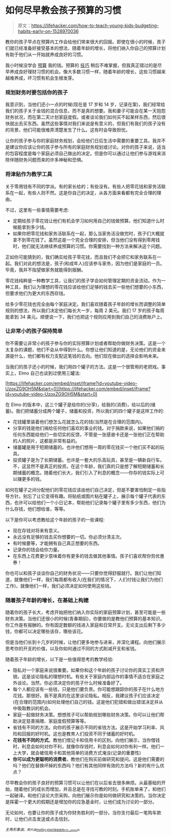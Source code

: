 # 如何尽早教会孩子预算的习惯

> 原文：<https://lifehacker.com/how-to-teach-young-kids-budgeting-habits-early-on-1528970036>

教你的孩子早点在预算内工作会给他们带来很大的回报。即使在很小的时候，孩子们就已经准备好接受基本的想法，随着年龄的增长，将他们纳入你自己的预算计划有助于他们从一开始就养成良好的习惯。



我小时候没学会 [预算](https://lifehacker.com/top-10-tricks-for-building-the-perfect-budget-1485998627) 我的钱。预算的 [技巧](http://lifehacker.com/adult-budgeting-101-how-to-create-your-first-budget-in-1440446091) 稍后不难掌握，但我真正错过的是尽早养成良好理财习惯的机会。像大多数习惯一样，随着年龄的增长，这些习惯越来越难养成，坏习惯有机会生根发芽。

### 规划财务时要包括你的孩子

我意识到，当他们还小一点的时候(现在是 17 岁和 14 岁，记录在案)，我们经常给我们的孩子关于金钱的混合信息，而不是真的想要。我和妻子可能会在某一天抱怨财务状况，而在第二天计划家庭度假。或者谈论我们如何买不起某样东西，然后很快就出去买东西。虽然这些事情对我们来说是有意义的，但我们有我们的孩子没有的背景，他们可能很难弄清楚发生了什么。这有时会导致担忧。

让你的孩子参与你的家庭财务规划，会给他们日后生活中需要的重要工具。我并不是建议你应该让你的孩子参与所有的家庭财务规划或讨论。对你的孩子来说，适当的包容程度是每个家庭必须自己做出的决定。但是你可以通过让他们参与游戏来消除伴随财务问题而来的许多神秘和恐惧。

### 将津贴作为教学工具

关于零用钱有不同的学派。有的家长给的；有些没有。有些人把零花钱和家务活联系在一起，有些人则不然。这是你自己的决定，从各方面来看都有完全合理的理由。

不过，这里有一些事情需要考虑:

*   定期给孩子零花钱让他们有机会学习如何用自己的钱做预算。他们知道什么时候能拿到多少钱。
*   如果你把零花钱和家务活联系在一起，那么当家务活没做完时，孩子们大概就拿不到零花钱了。虽然这是一个完全合理的安排，但当他们没有得到零用钱时，他们就无法继续养成预算的习惯。你需要找到一种方法来解决这个问题。

正如你可能猜到的，我们确实给孩子零花钱，而且我们不会把它和家务联系在一起。我们对此的想法是，孩子(和成年人)应该参与家务，因为他们是家庭的一员。毕竟，我并不指望做家务就能得到报酬。

零花钱纯粹是一种教学工具，让我们的孩子学会如何管理定期的资金流动。作为一种工具，我们认为理想的零花钱应该给他们足够的钱去买一些他们想要的小东西，但要求他们为更大的东西存钱。

给多少零花钱也完全由每个家庭决定。我们喜欢随着孩子年龄的增长而调整的简单规则的想法，所以我们决定他们每长大一岁，每周 2 美元。我们 17 岁的孩子每周能拿到 34 美元。顺便说一下，我们也把这个规则应用到我们自己的消费账户上。

### 让非常小的孩子保持简单

你不需要让非常小的孩子参与你的实际预算计划或者帮助你做财务决策。这是一个太复杂的课题，他们不会从中得到什么。你想让他们知道的是，无论他们的资金来源是什么，他们都有权力支配这笔钱的去向。他们现在做出的选择会影响未来。

当我们的孩子还小的时候，我们用四个罐子的方法。这是一个很管用的老把戏。事实上，Elmo 自己也谈到过使用三罐法:

 [https://lifehacker.com/embed/inset/iframe?id=youtube-video-UzoxZG9OH5M&start=0](https://lifehacker.com/embed/inset/iframe?id=youtube-video-UzoxZG9OH5M&start=0) 

在 Elmo 的版本中，这三个罐子是给你的(分享)，给我的(消费)，给以后的(储蓄)。我们把储蓄分成两个罐子，储蓄和投资，所以我们的四个罐子是这样工作的:

*   花钱罐里装着他们想怎么花就怎么花的钱(当然是在合理的范围内)。
*   分享的钱是他们捐给任何他们喜欢的事业的钱。对于捐款来说，如果他们捐的任何东西能给他们一些切实的反馈，不管是一张感谢卡还是一张他们正在帮助的人的照片，这都是非常有益的。
*   储蓄罐是用于短期储蓄的。也许他们想用一周的零花钱买一个他们买不起的玩具。
*   投资罐子是为了长期储蓄。也许是一套大的乐高玩具，甚至是一辆新自行车。不，这显然不是真正的投资。在这个年龄，我们真的只是想了解短期储蓄和长期储蓄的概念。随着他们长大，我们引入了利息的概念——你存的钱实际上可以赚更多的钱。

如何在罐子之间分配他们的零花钱应该由他们自己决定，但是不要害怕制定一些指导方针。别忘了让它变得有趣。将贴纸或图片粘在罐子上，展示每个罐子代表的东西，也许可以给他们一个小日记本，帮助他们记录每个罐子里有多少东西，他们为什么存钱，他们想给谁，等等。

以下是你可以考虑教给这个年龄的孩子的一些课程:

*   现在存钱对将来有意义。
*   永远没有足够的钱去买你想要的一切。你必须分清主次。
*   有时候要等，才能拥有自己真正想要的东西。
*   记录你的钱会给你力量。
*   在东西上花费更少意味着你有更多的钱去做其他事情。孩子们喜欢帮你剪优惠券！

你也可以和孩子谈谈你自己的财务状况——只要你觉得舒服就行。我们让他们知道，就像他们一样，我们每周都有收入(在我们的情况下，人们付钱让我们为他们工作)，就像他们一样，我们必须决定如何使用这些钱。

### 随着孩子年龄的增长，在基础上构建

随着你的孩子长大，考虑开始把他们纳入你实际的家庭预算计划，甚至可能是一些财务决策。当他们还很小的时候(青春期前)，你要做的是教他们预算的基本知识。你工作是有报酬的。你有固定数额的钱进入家庭和日常开支。无论支出后剩下多少钱，你都可以决定哪些该存，哪些该花。

但是当他们长到十几岁的时候，让他们更多地参与进来，并深化课程。向他们展示思考你的开支的价值，以及你如何通过不同的方式削减开支和省钱。

随着孩子年龄的增长，以下是一些值得思考的教学经验:

*   隐私对一个家庭来说很重要。如果你和这个年龄的孩子讨论你的真实工资和开销，这是谈论隐私的理想时机。有些关于家庭内部运作的事情不适合在家庭之外谈论。当然，你必须决定你的孩子什么时候准备好了。
*   每个人都应该有一些钱，只是他们要负责。你可能想跟踪你的孩子在什么地方花钱。那很好。我不是真的在这里谈论隐私。相反，我建议孩子们应该决定(在合理的范围内)如何处理他们自己的钱。这是他们犯错和做出错误决定并从中吸取教训的机会。
*   家庭一起做财务决策。想想孩子可以帮助规划哪些财务决策。你可以让他们帮助决定慈善捐赠、家庭度假预算等等。
*   省钱有不同的方法。向你的孩子展示不同的省钱方法。这是开始学习利率、风险和回报的好时机。这也是教育人们投资不同于储蓄的好时机。
*   **花钱有不同的方式**。教他们借记卡和信用卡的区别。向他们展示，当你借钱时，利息会如何对你不利，就像你存钱时，利息会如何对你有利一样。他们一上大学，就会被信用卡和其他简单的消费方式淹没(记录的重要性)
*   **你可以成为更聪明的消费者**。教他们在购买前做研究和提问。这是他们需要的吗？他们在替换坏掉的东西吗？他们有其他同样有效的方法吗？新的有什么优点？

尽早教会你的孩子良好的预算习惯可以让他们在以后省去很多麻烦。从最基础的开始，随着他们的成长而增加，并且总是在寻找可教的时刻。手机账单来了，和他们一起破译。和他们谈论大宗采购，向他们展示你是如何做研究和决策的。当你决定是挥霍一个更大的假期还是增加你的应急基金时，让他们成为讨论的一部分。

无论如何，也要让你的孩子成为你财务胜利的一部分。当你支付最后一笔购车款时，让他们点击发送或点击信封。

*<small>主角形象由</small>*[*<small></small>*](http://www.shutterstock.com/pic.mhtml?id=96844618&src=id)<small>*<small>。照片由</small>*[*<small>motley pixel</small>*](https://secure.flickr.com/photos/motleypixel/9401309995/sizes/z/in/photostream/)*<small></small>*<small>[*<small>税收抵免</small>*](https://secure.flickr.com/photos/76657755@N04/6881485010/sizes/z/in/photostream/)*<small>[*<small>OTA _ photos</small>*](https://secure.flickr.com/photos/101332430@N03/9677860267/sizes/z/in/photostream/)*<small>和</small>*</small>*</small></small>

<small><small></small></small>